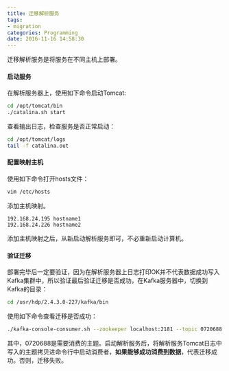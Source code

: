 ```yaml
---
title: 迁移解析服务
tags:
- migration
categories: Programming
date: 2016-11-16 14:58:30
---
```



迁移解析服务是将服务在不同主机上部署。

#### 启动服务

在解析服务器上，使用如下命令启动Tomcat:

```Bash
cd /opt/tomcat/bin
./catalina.sh start
```
<!-- more -->

查看输出日志，检查服务是否正常启动：

```Bash
cd /opt/tomcat/logs
tail -f catalina.out
```

#### 配置映射主机

使用如下命令打开hosts文件：

```Bash
vim /etc/hosts
```

添加主机映射。

```
192.168.24.195 hostname1
192.168.24.226 hostname2
```

添加主机映射之后，从新启动解析服务即可，不必重新启动计算机。

#### 验证迁移

部署完毕后一定要验证，因为在解析服务器上日志打印OK并不代表数据成功写入Kafka集群中，所以验证最后验证迁移是否成功，在Kafka服务器中，切换到Kafka的目录：

```Bash
cd /usr/hdp/2.4.3.0-227/kafka/bin
```

使用如下命令查看迁移是否成功：

```Bash
./kafka-console-consumer.sh --zookeeper localhost:2181 --topic 0720688
```

其中，0720688是需要消费的主题。启动解析服务后，将解析服务Tomcat日志中写入的主题拷贝进命令行中启动消费者，**如果能够成功消费到数据**，代表迁移成功。否则，迁移失败。
